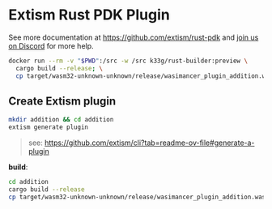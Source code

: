 # Extism Rust PDK Plugin

See more documentation at https://github.com/extism/rust-pdk and
[join us on Discord](https://extism.org/discord) for more help.


```bash
docker run --rm -v "$PWD":/src -w /src k33g/rust-builder:preview \
  cargo build --release; \
  cp target/wasm32-unknown-unknown/release/wasimancer_plugin_addition.wasm ./
```




## Create Extism plugin

```bash
mkdir addition && cd addition
extism generate plugin 
```
> see: https://github.com/extism/cli?tab=readme-ov-file#generate-a-plugin


**build**:
```bash
cd addition
cargo build --release 
cp target/wasm32-unknown-unknown/release/wasimancer_plugin_addition.wasm ./
```